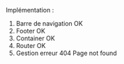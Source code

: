 Implémentation :
1. Barre de navigation OK
2. Footer OK 
3. Container OK
4. Router OK
5. Gestion erreur 404 Page not found